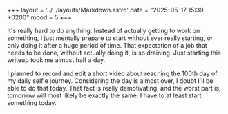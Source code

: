 +++
layout = '../../layouts/Markdown.astro'
date = "2025-05-17 15:39 +0200"
mood = 5
+++

It's really hard to do anything. Instead of actually getting to work on something, I just mentally prepare to start without ever really starting, or only doing it after a huge period of time. That expectation of a job that needs to be done, without actually doing it, is so draining. Just starting this writeup took me almost half a day.

I planned to record and edit a short video about reaching the 100th day of my daily selfie journey. Considering the day is almost over, I doubt I'll be able to do that today. That fact is really demotivating, and the worst part is, tomorrow will most likely be exactly the same. I have to at least start something today.
